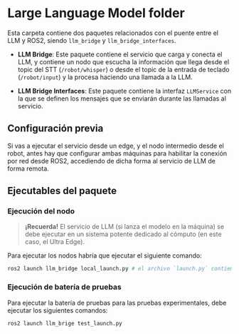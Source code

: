 # Large Language Model folder

Esta carpeta contiene dos paquetes relacionados con el puente entre el LLM y ROS2, siendo `llm_bridge` y `llm_bridge_interfaces`.

- **LLM Bridge**: Este paquete contiene el servicio que carga y conecta el LLM, y contiene un nodo que escucha la información que llega desde el topic del STT (`/robot/whisper`) o desde el topic de la entrada de teclado (`/robot/input`) y la procesa haciendo una llamada a la LLM.

- **LLM Bridge Interfaces**: Este paquete contiene la interfaz `LLMService` con la que se definen los mensajes que se enviarán durante las llamadas al servicio.

## Configuración previa

Si vas a ejecutar el servicio desde un edge, y el nodo intermedio desde el robot, antes hay que configurar ambas máquinas para habilitar la conexión por red desde ROS2, accediendo de dicha forma al servicio de LLM de forma remota.

## Ejecutables del paquete

### Ejecución del nodo

> **¡Recuerda!** El servicio de LLM (si lanza el modelo en la máquina) se debe ejecutar en un sistema potente dedicado al cómputo (en este caso, el Ultra Edge).

Para ejecutar los nodos habría que ejecutar el siguiente comando:

```sh
ros2 launch llm_bridge local_launch.py # el archivo `launch.py` contiene información sobre el robot físico
```

### Ejecución de batería de pruebas

Para ejecutar la batería de pruebas para las pruebas experimentales, debe ejecutar los siguientes comandos:

```sh
ros2 launch llm_brige test_launch.py
```